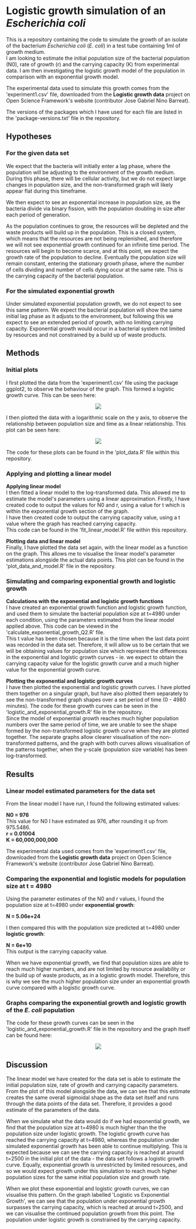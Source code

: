 # Logistic growth simulation of an *Escherichia coli*
This is a repository containing the code to simulate the growth of an isolate of the bacterium *Escherichia coli* (*E. coli*) in a test tube containing 1ml of growth medium.
<br>
I am looking to estimate the initial population size of the bacterial population (N0), rate of growth (r) and the carrying capacity (K) from experimental data. I am then investigating the logistic growth model of the population in comparison with an exponential growth model.

The experimental data used to simulate this growth comes from the 'experiment1.csv' file, downloaded from the **Logistic growth data** project on Open Science Framework's website (contributor Jose Gabriel Nino Barreat).

The versions of the packages which I have used for each file are listed in the 'package-versions.txt' file in the repository.


## Hypotheses
### For the given data set
We expect that the bacteria will initially enter a lag phase, where the population will be adjusting to the environment of the growth medium. During this phase, there will be cellular activity, but we do not expect large changes in population size, and the non-transformed graph will likely appear flat during this timeframe.

We then expect to see an exponential increase in population size, as the bacteria divide via binary fission, with the population doubling in size after each period of generation.

As the population continues to grow, the resources will be depleted and the waste products will build up in the population. This is a closed system, which means that the resources are not being replenished, and therefore we will not see exponential growth continued for an infinite time period. The resources will begin to become scarce, and at this point, we expect the growth rate of the population to decline. Eventually the population size will remain constant, entering the stationary growth phase, where the number of cells dividing and number of cells dying occur at the same rate. This is the carrying capacity of the bacterial population.

### For the simulated exponential growth
Under simulated exponential population growth, we do not expect to see this same pattern. We expect the bacterial population will show the same initial lag phase as it adjusts to the environment, but following this we expect to see an extended period of growth, with no limiting carrying capacity. Exponential growth would occur in a bacterial system not limited by resources and not constrained by a build up of waste products.

## Methods
### Initial plots
I first plotted the data from the 'experiment1.csv' file using the package ggplot2, to observe the behaviour of the graph. This formed a logistic growth curve. This can be seen here:

  <p align="center">
     <img src="https://github.com/1066509/logistic_growth/blob/8ffe7632233e801a613fe843581e98e485691e78/initial_plot_logisitic_growth.png">
  </p> 

I then plotted the data with a logarithmic scale on the y axis, to observe the relationship between population size and time as a linear relationship. This plot can be seen here:

  <p align="center">
     <img src="https://github.com/1066509/logistic_growth/blob/1a3a93fd8a22e1e30ecccd561d26b37f8546455f/initial_plot_log_scale_q1.png">
  </p>

The code for these plots can be found in the 'plot_data.R' file within this repository. 

### Applying and plotting a linear model
**Applying linear model**
<br>
I then fitted a linear model to the log-transformed data. This allowed me to estimate the model's parameters using a linear approximation. Firstly, I have created code to output the values for N0 and r, using a value for t which is within the exponential growth section of the graph.
<br>
I have then created code to output the carrying capacity value, using a t value where the graph has reached carrying capacity.
<br>
This code can be found in the 'fit_linear_model.R' file within this repository.

**Plotting data and linear model**
<br>
Finally, I have plotted the data set again, with the linear model as a function on the graph. This allows me to visualise the linear model's parameter estimations alongside the actual data points. This plot can be found in the 'plot_data_and_model.R' file in the repository.

### Simulating and comparing exponential growth and logistic growth
**Calculations with the exponential and logistic growth functions**
<br>
I have created an exponential growth function and logistic growth function, and used them to simulate the bacterial population size at t=4980 under each condition, using the parameters estimated from the linear model applied above. This code can be viewed in the 'calculate_exponential_growth_Q2.R' file.
<br>
This t value has been chosen because it is the time when the last data point was recorded in the data set. Therefore, it will allow us to be certain that we will be obtaining values for population size which represent the differences in the exponential and logistic growth curves - ie. we expect to obtain the carrying capacity value for the logistic growth curve and a much higher value for the exponential growth curve.

**Plotting the exponential and logistic growth curves**
<br>
I have then plotted the exponential and logistic growth curves. I have plotted them together on a singular graph, but have also plotted them separately to see the non-transformed graph shapes over a set period of time (0 - 4980 minutes). The code for these growth curves can be seen in the 'logistic_and_exponential_growth.R' file in the repository.
<br>
Since the model of exponential growth reaches much higher population numbers over the same period of time, we are unable to see the shape formed by the non-transformed logistic growth curve when they are plotted together. The separate graphs allow clearer visualisation of the non-transformed patterns, and the graph with both curves allows visualisation of the patterns together, when the y-scale (population size variable) has been log-transformed.


## Results
### Linear model estimated parameters for the data set
From the linear model I have run, I found the following estimated values:

**N0 = 976**
<br>
This value for N0 I have estimated as 976, after rounding it up from 975.5486.
<br>
**r = 0.01004**
<br>
**K = 60,000,000,000**

The experimental data used comes from the 'experiment1.csv' file, downloaded from the **Logistic growth data** project on Open Science Framework's website (contributor Jose Gabriel Nino Barreat).

### Comparing the exponential and logistic models for population size at t = 4980
Using the parameter estimates of the N0 and r values, I found the population size at t=4980 under **exponential growth**:

**N = 5.06e+24**


I then compared this with the population size predicted at t=4980 under **logistic growth**:

**N = 6e+10**
<br>
This output is the carrying capacity value.

When we have exponential growth, we find that population sizes are able to reach much higher numbers, and are not limited by resource availability or the build up of waste products, as in a logistic growth model. Therefore, this is why we see the much higher population size under an exponential growth curve compared with a logistic growth curve.


### Graphs comparing the exponential growth and logistic growth of the *E. coli* population
The code for these growth curves can be seen in the 'logistic_and_exponential_growth.R' file in the repository and the graph itself can be found here:

  <p align="center">
     <img src="https://github.com/1066509/logistic_growth/blob/8c4e55238648357ff167d302ee25c3063bfe319f/logistic_vs_exponential_growth_graphs.jpeg">
  </p> 



## Discussion
The linear model we have created for the data set is able to estimate the initial population size, rate of growth and carrying capacity parameters. From the plot of this model alongside the data, we can see that this estimate creates the same overall sigmoidal shape as the data set itself and runs through the data points of the data set. Therefore, it provides a good estimate of the parameters of the data.

When we simulate what the data would do if we had exponential growth, we find that the population size at t=4980 is much higher than the the population size under logistic growth. The logistic growth curve has reached the carrying capacity at t=4980, whereas the population under simulated exponential growth has been able to continue multiplying. This is expected because we can see the carrying capacity is reached at around t=2500 in the initial plot of the data - the data set follows a logistic growth curve. Equally, exponential growth is unrestricted by limited resources, and so we would expect growth under this simulation to reach much higher population sizes for the same initial population size and growth rate.

When we plot these exponential and logistic growth curves, we can visualise this pattern. On the graph labelled 'Logistic vs Exponential Growth', we can see that the population under exponential growth surpasses the carrying capacity, which is reached at around t=2500, and we can visualise the continued population growth from this point. The population under logistic growth is constrained by the carrying capacity. 





